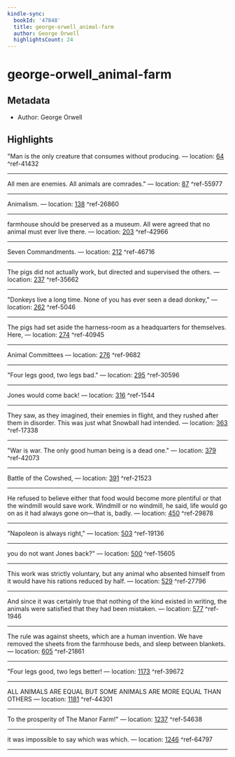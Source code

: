 ```yaml
---
kindle-sync:
  bookId: '47848'
  title: george-orwell_animal-farm
  author: George Orwell
  highlightsCount: 24
---
```

# george-orwell_animal-farm
## Metadata
* Author: George Orwell

## Highlights
"Man is the only creature that consumes without producing. — location: [64]() ^ref-41432

---
All men are enemies. All animals are comrades." — location: [87]() ^ref-55977

---
Animalism. — location: [138]() ^ref-26860

---
farmhouse should be preserved as a museum. All were agreed that no animal must ever live there. — location: [203]() ^ref-42966

---
Seven Commandments. — location: [212]() ^ref-46716

---
The pigs did not actually work, but directed and supervised the others. — location: [237]() ^ref-35662

---
"Donkeys live a long time. None of you has ever seen a dead donkey," — location: [262]() ^ref-5046

---
The pigs had set aside the harness-room as a headquarters for themselves. Here, — location: [274]() ^ref-40945

---
Animal Committees — location: [276]() ^ref-9682

---
"Four legs good, two legs bad." — location: [295]() ^ref-30596

---
Jones would come back! — location: [316]() ^ref-1544

---
They saw, as they imagined, their enemies in flight, and they rushed after them in disorder. This was just what Snowball had intended. — location: [363]() ^ref-17338

---
"War is war. The only good human being is a dead one." — location: [379]() ^ref-42073

---
Battle of the Cowshed, — location: [391]() ^ref-21523

---
He refused to believe either that food would become more plentiful or that the windmill would save work. Windmill or no windmill, he said, life would go on as it had always gone on—that is, badly. — location: [450]() ^ref-29878

---
"Napoleon is always right," — location: [503]() ^ref-19136

---
you do not want Jones back?" — location: [500]() ^ref-15605

---
This work was strictly voluntary, but any animal who absented himself from it would have his rations reduced by half. — location: [529]() ^ref-27796

---
And since it was certainly true that nothing of the kind existed in writing, the animals were satisfied that they had been mistaken. — location: [577]() ^ref-1946

---
The rule was against sheets, which are a human invention. We have removed the sheets from the farmhouse beds, and sleep between blankets. — location: [605]() ^ref-21861

---
"Four legs good, two legs better! — location: [1173]() ^ref-39672

---
ALL ANIMALS ARE EQUAL BUT SOME ANIMALS ARE MORE EQUAL THAN OTHERS — location: [1181]() ^ref-44301

---
To the prosperity of The Manor Farm!" — location: [1237]() ^ref-54638

---
it was impossible to say which was which. — location: [1246]() ^ref-64797

---
